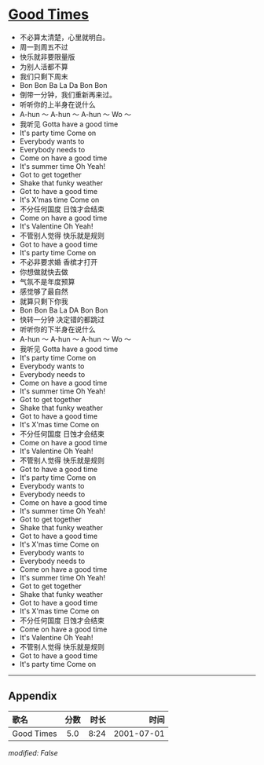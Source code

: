 # [Good Times](https://music.163.com/song?id=67387)

* 不必算太清楚，心里就明白。
* 周一到周五不过
* 快乐就非要限量版
* 为别人活都不算
* 我们只剩下周末
* Bon Bon Ba La Da Bon Bon
* 倒带一分钟，我们重新再来过。
* 听听你的上半身在说什么
* A-hun ～ A-hun ～ A-hun ～ Wo ～
* 我听见 Gotta have a good time
* It's party time Come on
* Everybody wants to
* Everybody needs to
* Come on have a good time
* It's summer time Oh Yeah!
* Got to get together
* Shake that funky weather
* Got to have a good time
* It's X'mas time Come on
* 不分任何国度 日蚀才会结束
* Come on have a good time
* It's Valentine Oh Yeah!
* 不管别人觉得 快乐就是规则
* Got to have a good time
* It's party time Come on
* 不必非要求婚 香槟才打开
* 你想做就快去做
* 气氛不是年度预算
* 感觉够了最自然
* 就算只剩下你我
* Bon Bon Ba La DA Bon Bon
* 快转一分钟 决定错的都跳过
* 听听你的下半身在说什么
* A-hun ～ A-hun ～ A-hun ～ Wo ～
* 我听见 Gotta have a good time
* It's party time Come on
* Everybody wants to
* Everybody needs to
* Come on have a good time
* It's summer time Oh Yeah!
* Got to get together
* Shake that funky weather
* Got to have a good time
* It's X'mas time Come on
* 不分任何国度 日蚀才会结束
* Come on have a good time
* It's Valentine Oh Yeah!
* 不管别人觉得 快乐就是规则
* Got to have a good time
* It's party time Come on
* Everybody wants to
* Everybody needs to
* Come on have a good time
* It's summer time Oh Yeah!
* Got to get together
* Shake that funky weather
* Got to have a good time
* It's X'mas time Come on
* Everybody wants to
* Everybody needs to
* Come on have a good time
* It's summer time Oh Yeah!
* Got to get together
* Shake that funky weather
* Got to have a good time
* It's X'mas time Come on
* 不分任何国度 日蚀才会结束
* Come on have a good time
* It's Valentine Oh Yeah!
* 不管别人觉得 快乐就是规则
* Got to have a good time
* It's party time Come on


---

## Appendix

|歌名|分数|时长|时间|
|:---|:---:|---:|---:|
|Good Times|5.0|8:24|2001-07-01

*modified: False*